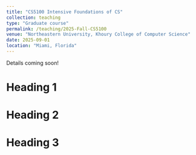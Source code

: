 ```yaml
---
title: "CS5100 Intensive Foundations of CS"
collection: teaching
type: "Graduate course"
permalink: /teaching/2025-Fall-CS5100
venue: "Northeastern University, Khoury College of Computer Science"
date: 2025-09-01
location: "Miami, Florida"
---
```


Details coming soon!

Heading 1
======

Heading 2
======

Heading 3
======
